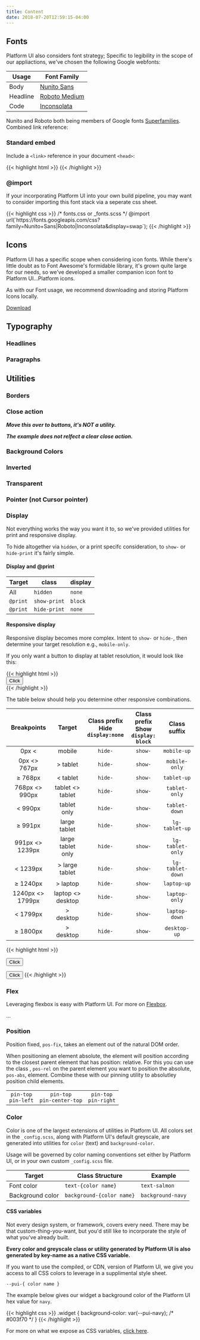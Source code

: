 ```yaml
---
title: Content
date: 2018-07-20T12:59:15-04:00
---
```

## Fonts

Platform UI also considers font strategy; Specific to legibility in the scope of our appliactions, we've chosen the following Google webfonts:

| Usage | Font Family |
|----------|-------------------------------------------------------------|
| Body     | [Nunito Sans](https://fonts.google.com/specimen/Nunito+Sans)|
| Headline | [Roboto Medium](https://fonts.google.com/specimen/Roboto)|
| Code     | [Inconsolata](https://fonts.google.com/specimen/Inconsolata) |


Nunito and Roboto both being members of Google fonts [Superfamilies](https://fonts.google.com/featured/Superfamilies). Combined link reference:

### Standard embed

Include a `<link>` reference in your document `<head>`:

<div class="mb-4">
{{< highlight html >}}
<link href="https://fonts.googleapis.com/css?family=Nunito+Sans|Roboto|Inconsolata&display=swap" rel="stylesheet">
{{< /highlight >}}
</div>

### @import

If your incorporating Platform UI into your own build pipeline, you may want to consider importing this font stack via a seperate css sheet.

<div class="mb-4">
{{< highlight css >}}
/* fonts.css or _fonts.scss */
@import url(`https://fonts.googleapis.com/css?family=Nunito+Sans|Roboto|Inconsolata&display=swap`);
{{< /highlight >}}
</div>

## Icons

Platform UI has a specific scope when considering icon fonts. While there's little doubt as to Font Awesome's formidable library, it's grown quite large for our needs, so we've developed a smaller companion icon font to Platform UI...Platform icons.


As with our Font usage, we recommend downloading and storing Platform Icons locally.

[Download]()

## Typography

### Headlines

### Paragraphs

## Utilities

### Borders
### Close action

_**Move this over to buttons, it's NOT a utility.**_

_**The example does not relfect a clear close action.**_

### Background Colors
### Inverted
### Transparent
### Pointer (not Cursor pointer)
### Display

Not everything works the way you want it to, so we've provided utilities for print and responsive display.

To hide altogether via `hidden`, or a print specifc consideration, to `show-` or `hide-print` it's fairly simple.

#### Display and @print

| Target    | class        | display | 
|-----------|--------------|---------|
| All       | `hidden`     | `none`  |
| `@print`  | `show-print` | `block` |
| `@print`  | `hide-print` | `none`  |

#### Responsive display 

Responsive display becomes more complex. Intent to `show-` or `hide-`, then determine your target resolution e.g., `mobile-only`. 

If you only want a button to display at tablet resolution, it would look like this:

<div class="mb-4">
{{< highlight html >}}
<div class="block-container">
  <button class="button hide-tablet-only show-laptop-up">Click</button>
</div>
{{< /highlight >}}
</div>

The table below should help you determine other responsive combinations.

| Breakpoints            | Target                 | Class prefix<br>Hide<br>`display:none` | Class prefix<br>Show<br>`display: block`            | Class suffix     |
|:----------------------:|:----------------------:|:--------------------:|:---------------:|:----------------:| 
| 0px &lt;         	     | mobile                 | `hide-`              | `show-`         | `mobile-up`      |
| 0px &lt;&gt; 767px     | &gt; tablet            | `hide-`              | `show-`         | `mobile-only`    |
| &ge; 768px             | &lt; tablet            | `hide-`              | `show-`         | `tablet-up`      |
| 768px &lt;&gt; 990px   | tablet &lt;&gt; tablet | `hide-`              | `show-`         | `tablet-only`    |
| &lt; 990px             | tablet only            | `hide-`              | `show-`         | `tablet-down`    |
| &ge; 991px             | large tablet           | `hide-`              | `show-`         | `lg-tablet-up`   |
| 991px &lt;&gt; 1239px  | large tablet only      | `hide-`              | `show-`         | `lg-tablet-only` |
| &lt; 1239px            | &gt; large tablet      | `hide-`              | `show-`         | `lg-tablet-down` |
| &ge; 1240px            | &gt; laptop            | `hide-`              | `show-`         | `laptop-up`      |
| 1240px &lt;&gt; 1799px | laptop &lt;&gt; desktop| `hide-`              | `show-`         | `laptop-only`    |
| &lt; 1799px            | &gt; desktop           | `hide-`              | `show-`         | `laptop-down`    |
| &ge; 1800px            | &gt; desktop           | `hide-`              | `show-`         | `desktop-up`     |


<div class="mb-4">
{{< highlight html >}}
<!-- 
The button will be hidden at laptop resolution and greater, 
It will be displayed lg-laptop and lower
-->

<button class="hide-laptop-up">Click</button>

<!-- 
The button will be show only on mobile resolution.
-->

<button class="show-mobile-only">Click</button>
{{< /highlight >}}
</div>

### Flex

Leveraging flexbox is easy with Platform UI. For more on [Flexbox](https://css-tricks.com/snippets/css/a-guide-to-flexbox/).

...

### Position

Position fixed, `pos-fix`, takes an element out of the natural DOM order.

When positioning an element absolute, the element will position according to the closest parent element that has position: relative. For this you can use the class , `pos-rel` on the parent element you want to position the absolute, `pos-abs`, element. Combine these with our pinning utility to absolutley position child elements.

||||
|:---:|:---:|:---:|
|`pin-top` <br>`pin-left` | `pin-top`<br>`pin-center-top` | `pin-top`<br>`pin-right` |




### Color

Color is one of the largest extensions of utilities in Platform UI. All colors set in the `_config.scss`, along with Platform UI's default greyscale, are generated into utilities for `color` (text) and `background-color`. 

Usage will be governed by color naming conventions set either by Platform UI, or in your own custom `_config.scss` file.


| Target | Class Structure | Example |
|-------|-----------|---------|
| Font color | `text-{color name}` | `text-salmon`|
| Background color | `background-{color name}` | `background-navy`|


#### CSS variables

Not every design system, or framework, covers every need. There may be that custom-thing-you-want, but you'd still like to incorporate the style of what you've already built.

**Every color and greyscale class or utility generated by Platform UI is also generated by key-name as a native CSS variable.**

If you want to use the compiled, or CDN, version of Platform UI, we give you access to all CSS colors to leverage in a supplimental style sheet.

`--pui-{ color name }`

The example below gives our widget a background color of the Platform UI hex value for `navy`. 

<div class="mb-4">
{{< highlight css >}}
.widget {
  background-color: var(--pui-navy); /* #003f70 */
}
{{< /highlight >}}
</div>

For more on what we expose as CSS variables, [click here]().